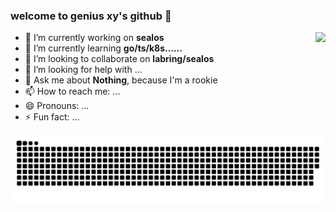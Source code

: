 ### welcome to genius xy's github 👋

<img align="right" src="https://github-readme-stats.vercel.app/api?username=geniuxy&show_icons=true&icon_color=CE1D2D&text_color=718096&bg_color=ffffff&hide_title=true" />

- 🔭 I’m currently working on **sealos**
- 🌱 I’m currently learning **go/ts/k8s……**
- 👯 I’m looking to collaborate on **labring/sealos**
- 🤔 I’m looking for help with ...
- 💬 Ask me about **Nothing**, because I'm a rookie
- 📫 How to reach me: ...
- 😄 Pronouns: ...
- ⚡ Fun fact: ...

![亮色](https://raw.githubusercontent.com/geniuxy/geniuxy/output/github-contribution-grid-snake.svg)
